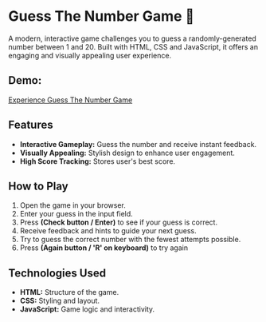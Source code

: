 # Guess The Number Game 🤔
A modern, interactive game challenges you to guess a randomly-generated number between 1 and 20. Built with HTML, CSS and JavaScript, it offers an engaging and visually appealing user experience.


## Demo:
[Experience Guess The Number Game](https://mostafa-ehab22.github.io/Guess-The-Number-Game/)

## Features

- **Interactive Gameplay:** Guess the number and receive instant feedback.
- **Visually Appealing:** Stylish design to enhance user engagement.
- **High Score Tracking:** Stores user's best score.

## How to Play

1. Open the game in your browser.
2. Enter your guess in the input field.
3. Press __(Check button / Enter)__ to see if your guess is correct.
4. Receive feedback and hints to guide your next guess.
5. Try to guess the correct number with the fewest attempts possible.
6. Press __(Again button / 'R' on keyboard)__ to try again

## Technologies Used

- **HTML:** Structure of the game.
- **CSS:** Styling and layout.
- **JavaScript:** Game logic and interactivity.

